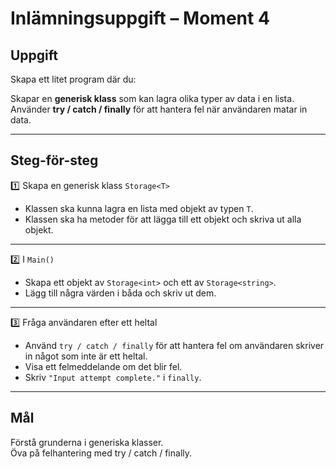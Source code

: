 
# Inlämningsuppgift – Moment 4
## Uppgift

Skapa ett litet program där du:

Skapar en **generisk klass** som kan lagra olika typer av data i en lista.  
Använder **try / catch / finally** för att hantera fel när användaren matar in data.

---

## Steg-för-steg

1️⃣ Skapa en generisk klass `Storage<T>`  
- Klassen ska kunna lagra en lista med objekt av typen `T`.  
- Klassen ska ha metoder för att lägga till ett objekt och skriva ut alla objekt.

---

2️⃣ I `Main()`  
- Skapa ett objekt av `Storage<int>` och ett av `Storage<string>`.  
- Lägg till några värden i båda och skriv ut dem.

---

3️⃣ Fråga användaren efter ett heltal  
- Använd `try / catch / finally` för att hantera fel om användaren skriver in något som inte är ett heltal.  
- Visa ett felmeddelande om det blir fel.  
- Skriv `"Input attempt complete."` i `finally`.

---

## Mål
Förstå grunderna i generiska klasser.  
Öva på felhantering med try / catch / finally.
